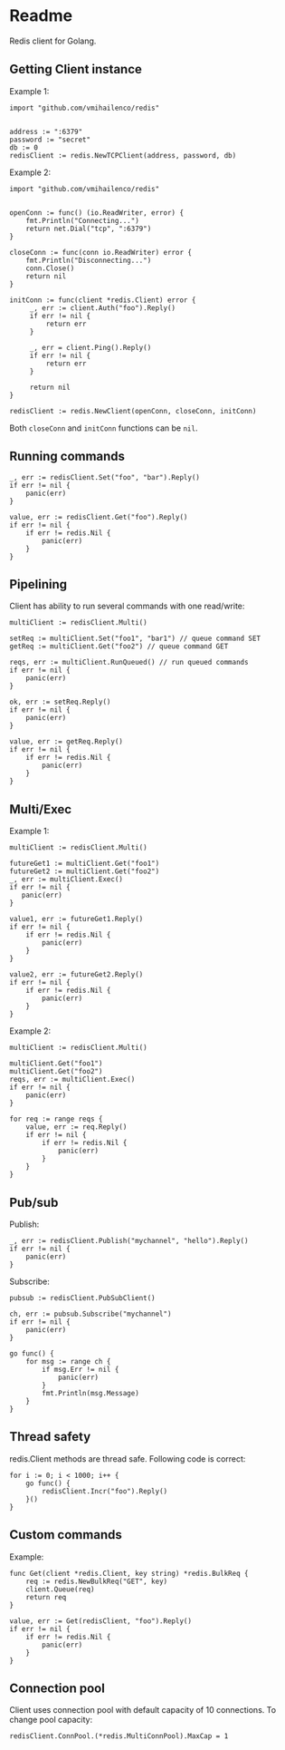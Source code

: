 Readme
======

Redis client for Golang.

Getting Client instance
-----------------------

Example 1:

    import "github.com/vmihailenco/redis"


    address := ":6379"
    password := "secret"
    db := 0
    redisClient := redis.NewTCPClient(address, password, db)

Example 2:

    import "github.com/vmihailenco/redis"


    openConn := func() (io.ReadWriter, error) {
        fmt.Println("Connecting...")
        return net.Dial("tcp", ":6379")
    }

    closeConn := func(conn io.ReadWriter) error {
        fmt.Println("Disconnecting...")
        conn.Close()
        return nil
    }

    initConn := func(client *redis.Client) error {
         _, err := client.Auth("foo").Reply()
         if err != nil {
             return err
         }

         _, err = client.Ping().Reply()
         if err != nil {
             return err
         }

         return nil
    }

    redisClient := redis.NewClient(openConn, closeConn, initConn)

Both `closeConn` and `initConn` functions can be `nil`.

Running commands
----------------

    _, err := redisClient.Set("foo", "bar").Reply()
    if err != nil {
        panic(err)
    }

    value, err := redisClient.Get("foo").Reply()
    if err != nil {
        if err != redis.Nil {
            panic(err)
        }
    }

Pipelining
----------

Client has ability to run several commands with one read/write:

    multiClient := redisClient.Multi()

    setReq := multiClient.Set("foo1", "bar1") // queue command SET
    getReq := multiClient.Get("foo2") // queue command GET

    reqs, err := multiClient.RunQueued() // run queued commands
    if err != nil {
        panic(err)
    }

    ok, err := setReq.Reply()
    if err != nil {
        panic(err)
    }

    value, err := getReq.Reply()
    if err != nil {
        if err != redis.Nil {
            panic(err)
        }
    }

Multi/Exec
----------

Example 1:

    multiClient := redisClient.Multi()

    futureGet1 := multiClient.Get("foo1")
    futureGet2 := multiClient.Get("foo2")
    _, err := multiClient.Exec()
    if err != nil {
       panic(err)
    }

    value1, err := futureGet1.Reply()
    if err != nil {
        if err != redis.Nil {
            panic(err)
        }
    }

    value2, err := futureGet2.Reply()
    if err != nil {
        if err != redis.Nil {
            panic(err)
        }
    }

Example 2:

    multiClient := redisClient.Multi()

    multiClient.Get("foo1")
    multiClient.Get("foo2")
    reqs, err := multiClient.Exec()
    if err != nil {
        panic(err)
    }

    for req := range reqs {
        value, err := req.Reply()
        if err != nil {
            if err != redis.Nil {
                panic(err)
            }
        }
    }

Pub/sub
-------

Publish:

    _, err := redisClient.Publish("mychannel", "hello").Reply()
    if err != nil {
        panic(err)
    }

Subscribe:

    pubsub := redisClient.PubSubClient()

    ch, err := pubsub.Subscribe("mychannel")
    if err != nil {
        panic(err)
    }

    go func() {
        for msg := range ch {
            if msg.Err != nil {
                panic(err)
            }
            fmt.Println(msg.Message)
        }
    }

Thread safety
-------------

redis.Client methods are thread safe. Following code is correct:

    for i := 0; i < 1000; i++ {
        go func() {
            redisClient.Incr("foo").Reply()
        }()
    }

Custom commands
---------------

Example:

    func Get(client *redis.Client, key string) *redis.BulkReq {
        req := redis.NewBulkReq("GET", key)
        client.Queue(req)
        return req
    }

    value, err := Get(redisClient, "foo").Reply()
    if err != nil {
        if err != redis.Nil {
            panic(err)
        }
    }

Connection pool
---------------

Client uses connection pool with default capacity of 10 connections. To change pool capacity:

    redisClient.ConnPool.(*redis.MultiConnPool).MaxCap = 1
